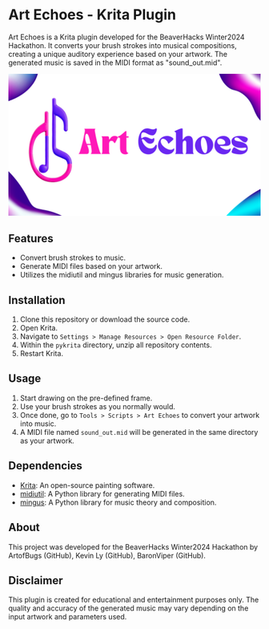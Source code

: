 # Art Echoes - Krita Plugin

Art Echoes is a Krita plugin developed for the BeaverHacks Winter2024 Hackathon. It converts your brush strokes into musical compositions, creating a unique auditory experience based on your artwork. The generated music is saved in the MIDI format as "sound_out.mid".

![Art Echoes](assets/banner.png)

## Features

- Convert brush strokes to music.
- Generate MIDI files based on your artwork.
- Utilizes the midiutil and mingus libraries for music generation.

## Installation

1. Clone this repository or download the source code.
2. Open Krita.
3. Navigate to `Settings > Manage Resources > Open Resource Folder`.
4. Within the `pykrita` directory, unzip all repository contents.
5. Restart Krita.

## Usage

1. Start drawing on the pre-defined frame.
2. Use your brush strokes as you normally would.
3. Once done, go to `Tools > Scripts > Art Echoes` to convert your artwork into music.
4. A MIDI file named `sound_out.mid` will be generated in the same directory as your artwork.

## Dependencies

- [Krita](https://krita.org/): An open-source painting software.
- [midiutil](https://pypi.org/project/MIDIUtil/): A Python library for generating MIDI files.
- [mingus](https://pypi.org/project/mingus/): A Python library for music theory and composition.

## About

This project was developed for the BeaverHacks Winter2024 Hackathon by ArtofBugs (GitHub), Kevin Ly (GitHub), BaronViper (GitHub).

## Disclaimer

This plugin is created for educational and entertainment purposes only. The quality and accuracy of the generated music may vary depending on the input artwork and parameters used.